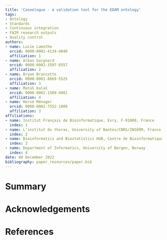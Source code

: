 ```yaml
---
title: 'Caseologue - a validation tool for the EDAM ontology'
tags:
- Ontology
- Standards
- Continuous integration
- FAIR research outputs
- Quality control
authors:
- name: Lucie Lamothe
  orcid: 0000-0002-4134-4040
  affiliation: 1
- name: Alban Gaignard
  orcid: 0000-0002-3597-8557
  affiliation: 2
- name: Bryan Brancotte
  orcid: 0000-0001-8669-5525
  affiliation: 3
- name: Matúš Kalaš
  orcid: 0000-0002-1509-4981
  affiliation: 4
- name: Hervé Ménager
  orcid: 0000-0002-7552-1009
  affiliation: 3
affiliations:
- name: Institut Français de Bioinformatique, Evry, F-91000, France
  index: 1
- name: L’institut du thorax, University of Nantes/CNRS/INSERM, France
  index: 2
- name: Bioinformatics and Biostatistics HUB, Centre de Bioinformatique, Biostatistique et Biologie Intégrative (C3BI, USR 3756 Institut Pasteur CNRS), Paris, France
  index: 3
- name: Department of Informatics, University of Bergen, Norway
  index: 4
date: 08 December 2022
bibliography: paper_resources/paper.bib
---
```


# Summary

# Acknowledgements

# References

